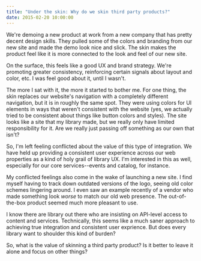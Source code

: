 ```yaml
---
title: "Under the skin: Why do we skin third party products?"
date: 2015-02-20 10:00:00
---
```


We're demoing a new product at work from a new company that has pretty decent design skills. They pulled some of the colors and branding from our new site and made the demo look nice and slick. The skin makes the product feel like it is more connected to the look and feel of our new site.

On the surface, this feels like a good UX and brand strategy. We're promoting greater consistency, reinforcing certain signals about layout and color, etc. I was feel good about it, until I wasn't.

The more I sat with it, the more it started to bother me. For one thing, the skin replaces our website's navigation with a completely different navigation, but it is in roughly the same spot. They were using colors for UI elements in ways that weren't consistent with the website (yes, we actually tried to be consistent about things like button colors and styles). The site looks like a site that my library made, but we really only have limited responsibility for it. Are we really just passing off something as our own that isn't?

<!--more-->

So, I'm left feeling conflicted about the value of this type of integration. We have held up providing a consistent user experience across our web properties as a kind of holy grail of library UX. I'm interested in this as well, especially for our core services--events and catalog, for instance.

My conflicted feelings also come in the wake of launching a new site. I find myself having to track down outdated versions of the logo, seeing old color schemes lingering around. I even saw an example recently of a vendor who made something look *worse* to match our old web presence. The out-of-the-box product seemed much more pleasant to use.

I know there are library out there who are insisting on API-level access to content and services. Technically, this seems like a much saner approach to achieving true integration and consistent user exprience. But does every library want to shoulder this kind of burden?

So, what is the value of skinning a third party product? Is it better to leave it alone and focus on other things?
